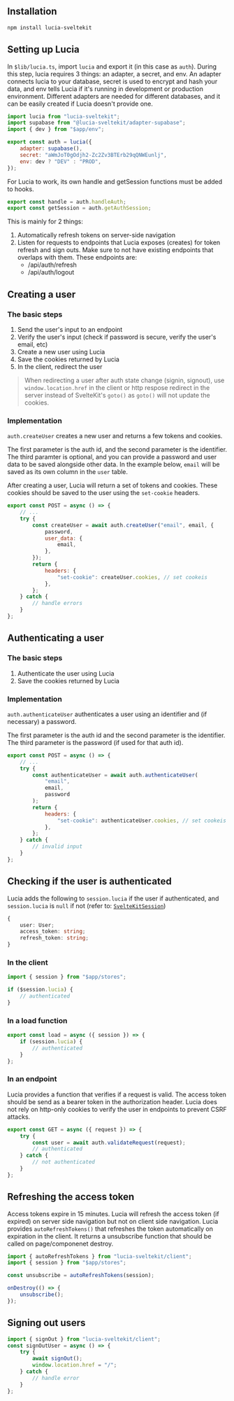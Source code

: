 ## Installation

```bash
npm install lucia-sveltekit
```

## Setting up Lucia

In `$lib/lucia.ts`, import `lucia` and export it (in this case as `auth`). During this step, lucia requires 3 things: an adapter, a secret, and env. An adapter connects lucia to your database, secret is used to encrypt and hash your data, and env tells Lucia if it's running in development or production environment. Different adapters are needed for different databases, and it can be easily created if Lucia doesn't provide one.

```js
import lucia from "lucia-sveltekit";
import supabase from "@lucia-sveltekit/adapter-supabase";
import { dev } from "$app/env";

export const auth = lucia({
    adapter: supabase(),
    secret: "aWmJoT0gOdjh2-Zc2Zv3BTErb29qQNWEunlj",
    env: dev ? "DEV" : "PROD",
});
```

For Lucia to work, its own handle and getSession functions must be added to hooks. 

```js
export const handle = auth.handleAuth;
export const getSession = auth.getAuthSession;
```

This is mainly for 2 things:

1. Automatically refresh tokens on server-side navigation
2. Listen for requests to endpoints that Lucia exposes (creates) for token refresh and sign outs. Make sure to not have existing endpoints that overlaps with them. These endpoints are:
    - /api/auth/refresh
    - /api/auth/logout

## Creating a user

### The basic steps

1. Send the user's input to an endpoint
2. Verify the user's input (check if password is secure, verify the user's email, etc)
3. Create a new user using Lucia
4. Save the cookies returned by Lucia
5. In the client, redirect the user

> When redirecting a user after auth state change (signin, signout), use `window.location.href` in the client or http respose redirect in the server instead of SvelteKit's `goto()` as `goto()` will not update the cookies.

### Implementation

`auth.createUser` creates a new user and returns a few tokens and cookies.

The first parameter is the auth id, and the second parameter is the identifier. The third paramter is optional, and you can provide a password and user data to be saved alongside other data. In the example below, `email` will be saved as its own column in the `user` table.

After creating a user, Lucia will return a set of tokens and cookies. These cookies should be saved to the user using the `set-cookie` headers.

```js
export const POST = async () => {
    // ...
    try {
        const createUser = await auth.createUser("email", email, {
            password,
            user_data: {
                email,
            },
        });
        return {
            headers: {
                "set-cookie": createUser.cookies, // set cookeis
            },
        };
    } catch {
        // handle errors
    }
};
```

## Authenticating a user

### The basic steps

1. Authenticate the user using Lucia
2. Save the cookies returned by Lucia

### Implementation

`auth.authenticateUser` authenticates a user using an identifier and (if necessary) a password.

The first parameter is the auth id and the second parameter is the identifier. The third parameter is the password (if used for that auth id).

```js
export const POST = async () => {
    // ...
    try {
        const authenticateUser = await auth.authenticateUser(
            "email",
            email,
            password
        );
        return {
            headers: {
                "set-cookie": authenticateUser.cookies, // set cookeis
            },
        };
    } catch {
        // invalid input
    }
};
```

## Checking if the user is authenticated

Lucia adds the following to `session.lucia` if the user if authenticated, and `session.lucia` is `null` if not (refer to: [`SvelteKitSession`](/references/types#sveltekitsession))

```ts
{
    user: User;
    access_token: string;
    refresh_token: string;
}
```

### In the client

```js
import { session } from "$app/stores";

if ($session.lucia) {
    // authenticated
}
```

### In a load function

```js
export const load = async ({ session }) => {
    if (session.lucia) {
        // authenticated
    }
};
```

### In an endpoint

Lucia provides a function that verifies if a request is valid. The access token should be send as a bearer token in the authorization header. Lucia does not rely on http-only cookies to verify the user in endpoints to prevent CSRF attacks.

```js
export const GET = async ({ request }) => {
    try {
        const user = await auth.validateRequest(request);
        // authenticated
    } catch {
        // not authenticated
    }
};
```

## Refreshing the access token

Access tokens expire in 15 minutes. Lucia will refresh the access token (if expired) on server side navigation but not on client side navigation. Lucia provides `autoRefreshTokens()` that refreshes the token automatically on expiration in the client. It returns a unsubscribe function that should be called on page/componenet destroy.

```js
import { autoRefreshTokens } from "lucia-sveltekit/client";
import { session } from "$app/stores";

const unsubscribe = autoRefreshTokens(session);

onDestroy(() => {
    unsubscribe();
});
```

## Signing out users

```js
import { signOut } from "lucia-sveltekit/client";
const signOutUser = async () => {
    try {
        await signOut();
        window.location.href = "/";
    } catch {
        // handle error
    }
};
```
